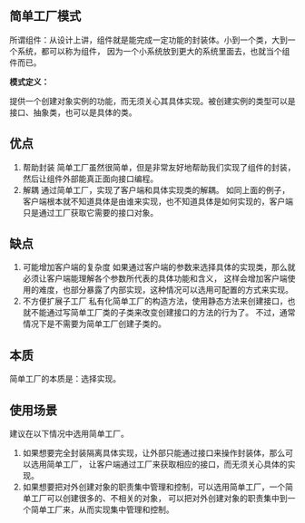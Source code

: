 ## 简单工厂模式

所谓组件：从设计上讲，组件就是能完成一定功能的封装体。小到一个类，大到一个系统，都可以称为组件，
因为一个小系统放到更大的系统里面去，也就当个组件而已。

**模式定义：**

提供一个创建对象实例的功能，而无须关心其具体实现。被创建实例的类型可以是接口、抽象类，也可以是具体的类。

## 优点
1. 帮助封装
简单工厂虽然很简单，但是非常友好地帮助我们实现了组件的封装，然后让组件外部能真正面向接口编程。
2. 解耦
通过简单工厂，实现了客户端和具体实现类的解耦。
如同上面的例子，客户端根本就不知道具体是由谁来实现，也不知道具体是如何实现的，客户端只是通过工厂获取它需要的接口对象。

## 缺点
1. 可能增加客户端的复杂度
如果通过客户端的参数来选择具体的实现类，那么就必须让客户端能理解各个参数所代表的具体功能和含义，
这样会增加客户端使用的难度，也部分暴露了内部实现，这种情况可以选用可配置的方式来实现。
2. 不方便扩展子工厂
私有化简单工厂的构造方法，使用静态方法来创建接口，也就不能通过写简单工厂类的子类来改变创建接口的方法的行为了。
不过，通常情况下是不需要为简单工厂创建子类的。

## 本质
简单工厂的本质是：选择实现。


## 使用场景
建议在以下情况中选用简单工厂。

1. 如果想要完全封装隔离具体实现，让外部只能通过接口来操作封装体，那么可以选用简单工厂，
让客户端通过工厂来获取相应的接口，而无须关心具体的实现。
2. 如果想要把对外创建对象的职责集中管理和控制，可以选用简单工厂，一个简单工厂可以创建很多的、不相关的对象，
可以把对外创建对象的职责集中到一个简单工厂来，从而实现集中管理和控制。

